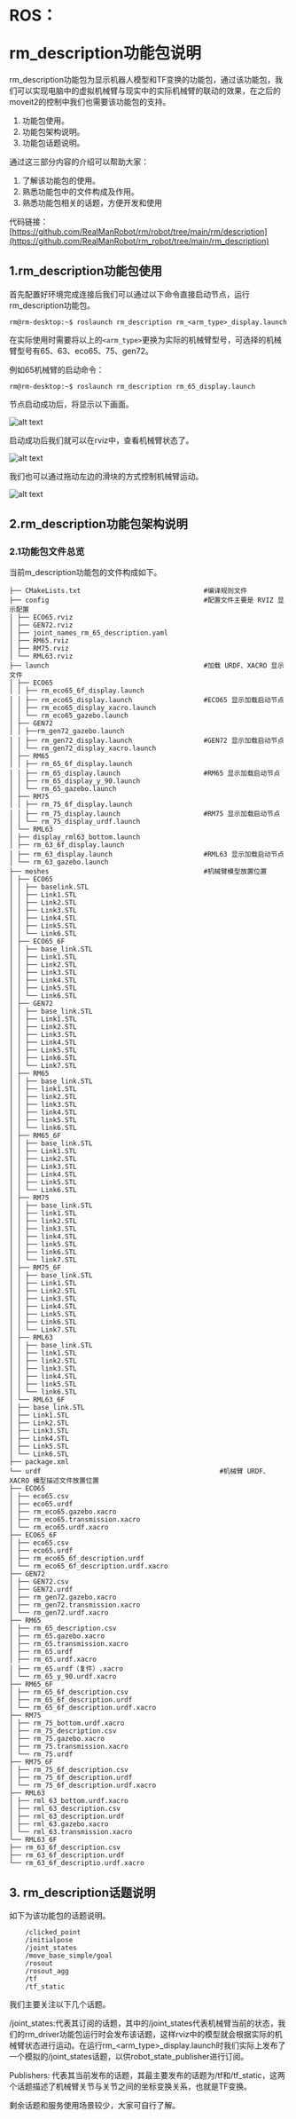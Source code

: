# <p class="hidden">ROS：</p>rm_description功能包说明

rm_description功能包为显示机器人模型和TF变换的功能包，通过该功能包，我们可以实现电脑中的虚拟机械臂与现实中的实际机械臂的联动的效果，在之后的moveit2的控制中我们也需要该功能包的支持。

1. 功能包使用。
2. 功能包架构说明。
3. 功能包话题说明。

通过这三部分内容的介绍可以帮助大家：

1. 了解该功能包的使用。
2. 熟悉功能包中的文件构成及作用。
3. 熟悉功能包相关的话题，方便开发和使用

代码链接：[https://github.com/RealManRobot/rm/robot/tree/main/rm/description](https://github.com/RealManRobot/rm_robot/tree/main/rm_description)

## 1.rm_description功能包使用

首先配置好环境完成连接后我们可以通过以下命令直接启动节点，运行rm_description功能包。

```ros
rm@rm-desktop:~$ roslaunch rm_description rm_<arm_type>_display.launch
```

在实际使用时需要将以上的`<arm_type>`更换为实际的机械臂型号，可选择的机械臂型号有65、63、eco65、75、gen72。

例如65机械臂的启动命令：

```ros
rm@rm-desktop:~$ roslaunch rm_description rm_65_display.launch
```

节点启动成功后，将显示以下画面。

![alt text](image.png)

启动成功后我们就可以在rviz中，查看机械臂状态了。

![alt text](image-1.png)

我们也可以通过拖动左边的滑块的方式控制机械臂运动。

![alt text](image-2.png)

## 2.rm_description功能包架构说明

### 2.1功能包文件总览

当前m_description功能包的文件构成如下。

```ros
├── CMakeLists.txt                               #编译规则文件
├── config                                       #配置文件主要是 RVIZ 显示配置
│ ├── ECO65.rviz
│ ├── GEN72.rviz
│ ├── joint_names_rm_65_description.yaml
│ ├── RM65.rviz
│ ├── RM75.rviz
│ └── RML63.rviz
├── launch                                       #加载 URDF、XACRO 显示文件
│ ├── ECO65
│ │ ├── rm_eco65_6f_display.launch
│ │ ├── rm_eco65_display.launch                  #ECO65 显示加载启动节点
│ │ ├── rm_eco65_display_xacro.launch
│ │ └── rm_eco65_gazebo.launch
│ ├── GEN72
│ │ ├──rm_gen72_gazebo.launch
│ │ ├── rm_gen72_display.launch                  #GEN72 显示加载启动节点
│ │ └── rm_gen72_display_xacro.launch
│ ├── RM65
│ │ ├── rm_65_6f_display.launch
│ │ ├── rm_65_display.launch                     #RM65 显示加载启动节点
│ │ ├── rm_65_display_y_90.launch
│ │ └── rm_65_gazebo.launch
│ ├── RM75
│ │ ├── rm_75_6f_display.launch
│ │ ├── rm_75_display.launch                     #RM75 显示加载启动节点
│ │ └── rm_75_display_urdf.launch
│ └── RML63
│ ├── display_rml63_bottom.launch
│ ├── rm_63_6f_display.launch
│ ├── rm_63_display.launch                       #RML63 显示加载启动节点
│ └── rm_63_gazebo.launch
├── meshes                                       #机械臂模型放置位置
│ ├── ECO65
│ │ ├── baselink.STL
│ │ ├── Link1.STL
│ │ ├── Link2.STL
│ │ ├── Link3.STL
│ │ ├── Link4.STL
│ │ ├── Link5.STL
│ │ └── Link6.STL
│ ├── ECO65_6F
│ │ ├── base_link.STL
│ │ ├── Link1.STL
│ │ ├── Link2.STL
│ │ ├── Link3.STL
│ │ ├── Link4.STL
│ │ ├── Link5.STL
│ │ └── Link6.STL
│ ├── GEN72
│ │ ├── base_link.STL
│ │ ├── Link1.STL
│ │ ├── Link2.STL
│ │ ├── Link3.STL
│ │ ├── Link4.STL
│ │ ├── Link5.STL
│ │ ├── Link6.STL
│ │ └── Link7.STL
│ ├── RM65
│ │ ├── base_link.STL
│ │ ├── link1.STL
│ │ ├── link2.STL
│ │ ├── link3.STL
│ │ ├── link4.STL
│ │ ├── link5.STL
│ │ └── link6.STL
│ ├── RM65_6F
│ │ ├── base_link.STL
│ │ ├── Link1.STL
│ │ ├── Link2.STL
│ │ ├── Link3.STL
│ │ ├── Link4.STL
│ │ ├── Link5.STL
│ │ └── Link6.STL
│ ├── RM75
│ │ ├── base_link.STL
│ │ ├── link1.STL
│ │ ├── link2.STL
│ │ ├── link3.STL
│ │ ├── link4.STL
│ │ ├── link5.STL
│ │ ├── link6.STL
│ │ └── link7.STL
│ ├── RM75_6F
│ │ ├── base_link.STL
│ │ ├── Link1.STL
│ │ ├── Link2.STL
│ │ ├── Link3.STL
│ │ ├── Link4.STL
│ │ ├── Link5.STL
│ │ ├── Link6.STL
│ │ └── Link7.STL
│ ├── RML63
│ │ ├── base_link.STL
│ │ ├── link1.STL
│ │ ├── link2.STL
│ │ ├── link3.STL
│ │ ├── link4.STL
│ │ ├── link5.STL
│ │ └── link6.STL
│ └── RML63_6F
│ ├── base_link.STL
│ ├── Link1.STL
│ ├── Link2.STL
│ ├── Link3.STL
│ ├── Link4.STL
│ ├── Link5.STL
│ └── Link6.STL
├── package.xml
└── urdf                                             #机械臂 URDF、XACRO 模型描述文件放置位置
├── ECO65
│ ├── eco65.csv
│ ├── eco65.urdf
│ ├── rm_eco65.gazebo.xacro
│ ├── rm_eco65.transmission.xacro
│ └── rm_eco65.urdf.xacro
├── ECO65_6F
│ ├── eco65.csv
│ ├── eco65.urdf
│ ├── rm_eco65_6f_description.urdf
│ └── rm_eco65_6f_description.urdf.xacro
├── GEN72
│ ├── GEN72.csv
│ ├── GEN72.urdf
│ ├── rm_gen72.gazebo.xacro
│ ├── rm_gen72.transmission.xacro
│ └── rm_gen72.urdf.xacro
├── RM65
│ ├── rm_65_description.csv
│ ├── rm_65.gazebo.xacro
│ ├── rm_65.transmission.xacro
│ ├── rm_65.urdf
│ ├── rm_65.urdf.xacro
│ ├── rm_65.urdf（复件）.xacro
│ └── rm_65_y_90.urdf.xacro
├── RM65_6F
│ ├── rm_65_6f_description.csv
│ ├── rm_65_6f_description.urdf
│ └── rm_65_6f_description.urdf.xacro
├── RM75
│ ├── rm_75_bottom.urdf.xacro
│ ├── rm_75_description.csv
│ ├── rm_75.gazebo.xacro
│ ├── rm_75.transmission.xacro
│ └── rm_75.urdf
├── RM75_6F
│ ├── rm_75_6f_description.csv
│ ├── rm_75_6f_description.urdf
│ └── rm_75_6f_description.urdf.xacro
├── RML63
│ ├── rml_63_bottom.urdf.xacro
│ ├── rml_63_description.csv
│ ├── rml_63_description.urdf
│ ├── rml_63.gazebo.xacro
│ └── rml_63.transmission.xacro
└── RML63_6F
├── rm_63_6f_description.csv
├── rm_63_6f_description.urdf
└── rm_63_6f_descriptio.urdf.xacro
```

## 3. rm_description话题说明

如下为该功能包的话题说明。

```ros
    /clicked_point
    /initialpose
    /joint_states
    /move_base_simple/goal
    /rosout
    /rosout_agg
    /tf
    /tf_static
```

我们主要关注以下几个话题。

/joint_states:代表其订阅的话题，其中的/joint_states代表机械臂当前的状态，我们的rm_driver功能包运行时会发布该话题，这样rviz中的模型就会根据实际的机械臂状态进行运动。在运行rm_<arm_type>_display.launch时我们实际上发布了一个模拟的/joint_states话题，以供robot_state_publisher进行订阅。

Publishers: 代表其当前发布的话题，其最主要发布的话题为/tf和/tf_static，这两个话题描述了机械臂关节与关节之间的坐标变换关系，也就是TF变换。

剩余话题和服务使用场景较少，大家可自行了解。
